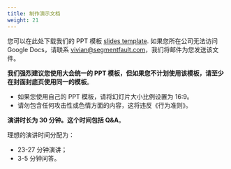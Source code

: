 ```yaml
---
title: 制作演示文档
weight: 21
---
```


您可以在此处下载我们的 PPT 模板 [slides template](https://docs.google.com/presentation/d/1KzXobcBuPZCaBF4klaD_sV9gYz4H_el-_lURw2ivPSw/edit?slide=id.g358a879f230_2_31#slide=id.g358a879f230_2_31). 如果您所在公司无法访问 Google Docs，请联系 [vivian@segmentfault.com](mailto:vivian@segmentfault.com)，我们将邮件为您发送该文件。

**我们强烈建议您使用大会统一的 PPT 模板，但如果您不计划使用该模板，请至少在封面封底页使用同一的模板**。

- 如果您使用自己的 PPT 模板，请将幻灯片大小比例设置为 16:9。
- 请勿包含任何攻击性或色情方面的内容，这将违反《行为准则》。

**演讲时长为 30 分钟。这个时间包括 Q&A**。

理想的演讲时间分配为：

- 23-27 分钟演讲；
- 3-5 分钟问答。